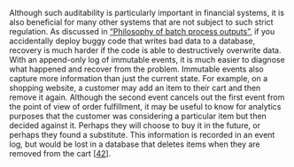 Although such auditability is particularly important in financial systems, it is also beneficial for
many other systems that are not subject to such strict regulation. As discussed in
[“Philosophy of batch process outputs”](ch10.html#sec_batch_philosophy), if you accidentally deploy buggy code that writes bad data to a database,
recovery is much harder if the code is able to destructively overwrite data. With an append-only log
of immutable events, it is much easier to diagnose what happened and recover from the problem. Immutable events also capture more information than just the current state. For example, on a
shopping website, a customer may add an item to their cart and then remove it again. Although the
second event cancels out the first event from the point of view of order fulfillment, it may be
useful to know for analytics purposes that the customer was considering a particular item but then
decided against it. Perhaps they will choose to buy it in the future, or perhaps they found a
substitute. This information is recorded in an event log, but would be lost in a database that
deletes items when they are removed from the cart
[[42](ch11.html#Young2014wp)].
